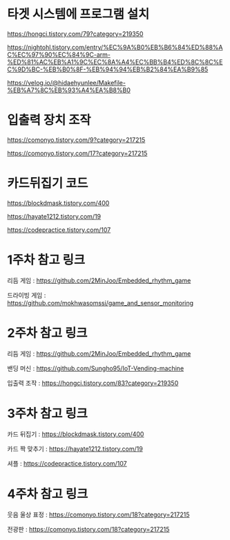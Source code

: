 # 타겟 시스템에 프로그램 설치



https://hongci.tistory.com/79?category=219350

https://nightohl.tistory.com/entry/%EC%9A%B0%EB%B6%84%ED%88%AC%EC%97%90%EC%84%9C-arm-%ED%81%AC%EB%A1%9C%EC%8A%A4%EC%BB%B4%ED%8C%8C%EC%9D%BC-%EB%B0%8F-%EB%94%94%EB%B2%84%EA%B9%85

https://velog.io/@hidaehyunlee/Makefile-%EB%A7%8C%EB%93%A4%EA%B8%B0



# 입출력 장치 조작 

https://comonyo.tistory.com/9?category=217215

https://comonyo.tistory.com/17?category=217215



# 카드뒤집기 코드 

https://blockdmask.tistory.com/400

https://hayate1212.tistory.com/19

https://codepractice.tistory.com/107


# 1주차 참고 링크 

리듬 게임 : https://github.com/2MinJoo/Embedded_rhythm_game

드라이빙 게임 : https://github.com/mokhwasomssi/game_and_sensor_monitoring

# 2주차 참고 링크

리듬 게임 : https://github.com/2MinJoo/Embedded_rhythm_game

밴딩 머신 : https://github.com/Sungho95/IoT-Vending-machine

입출력 조작 : https://hongci.tistory.com/83?category=219350

# 3주차 참고 링크

카드 뒤집기 : https://blockdmask.tistory.com/400

카드 짝 맞추기 : https://hayate1212.tistory.com/19

셔플 : https://codepractice.tistory.com/107

# 4주차 참고 링크
웃음 울상 표정 : https://comonyo.tistory.com/18?category=217215

전광판 : https://comonyo.tistory.com/18?category=217215
